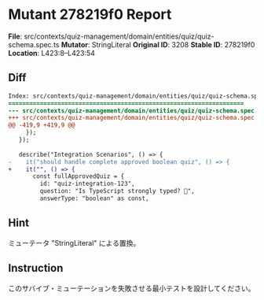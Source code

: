 # Mutant 278219f0 Report

**File**: src/contexts/quiz-management/domain/entities/quiz/quiz-schema.spec.ts
**Mutator**: StringLiteral
**Original ID**: 3208
**Stable ID**: 278219f0
**Location**: L423:8–L423:54

## Diff

```diff
Index: src/contexts/quiz-management/domain/entities/quiz/quiz-schema.spec.ts
===================================================================
--- src/contexts/quiz-management/domain/entities/quiz/quiz-schema.spec.ts	original
+++ src/contexts/quiz-management/domain/entities/quiz/quiz-schema.spec.ts	mutated #3208
@@ -419,9 +419,9 @@
     });
   });
 
   describe("Integration Scenarios", () => {
-    it("should handle complete approved boolean quiz", () => {
+    it("", () => {
       const fullApprovedQuiz = {
         id: "quiz-integration-123",
         question: "Is TypeScript strongly typed? 💪",
         answerType: "boolean" as const,
```

## Hint

ミューテータ "StringLiteral" による置換。

## Instruction

このサバイブ・ミューテーションを失敗させる最小テストを設計してください。

